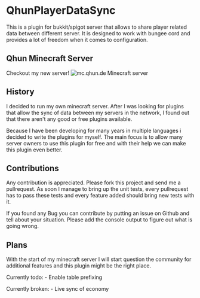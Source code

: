 QhunPlayerDataSync
==================

This is a plugin for bukkit/spigot server that allows to share player related data between
different server. It is designed to work with bungee cord and provides a lot of freedom when
it comes to configuration.

Qhun Minecraft Server
---------------------

Checkout my new server!
![mc.qhun.de Minecraft server](http://status.mclive.eu/Qhun%20Minecraft%20Server/mc.qhun.de/25565/banner.png)

History
-------

I decided to run my own minecraft server. After I was looking for plugins that allow
the sync of data between my servers in the network, I found out that there aren't any good
or free plugins available.

Because I have been developing for many years in multiple languages i decided to write the
plugins for myself. The main focus is to allow many server owners to use this plugin for free
and with their help we can make this plugin even better.


Contributions
-------------

Any contribution is appreciated. Please fork this project and send me a pullrequest.
As soon I manage to bring up the unit tests, every pullrequest has to pass these tests and
every feature added should bring new tests with it.

If you found any Bug you can contribute by putting an issue on Github and tell about your situation.
Please add the console output to figure out what is going wrong.


Plans
-----

With the start of my minecraft server I will start question the community for additional features
and this plugin might be the right place.

Currently todo:
    - Enable table prefixing

Currently broken:
    - Live sync of economy